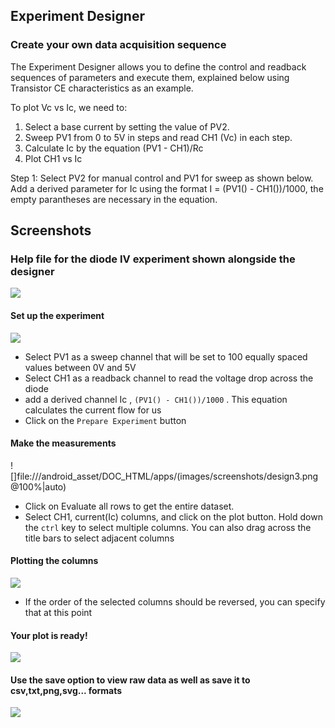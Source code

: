 Experiment Designer
---

### Create your own data acquisition sequence

The Experiment Designer allows you to define the control and readback sequences of parameters and execute them, explained below
using Transistor CE characteristics as an example.

To plot Vc vs Ic, we need to:
1. Select a base current by setting the value of PV2.
2. Sweep PV1 from 0 to 5V in steps and read CH1 (Vc) in each step.
3. Calculate Ic by the equation (PV1 - CH1)/Rc
4. Plot CH1 vs Ic

Step 1: Select PV2 for manual control and PV1 for sweep as shown below.
Add a derived parameter for Ic using the format I = (PV1() - CH1())/1000, the empty parantheses are necessary in the equation.        

## Screenshots

### Help file for the diode IV experiment shown alongside the designer
![](file:///android_asset/DOC_HTML/apps/images/screenshots/design1.png@100%|auto)

#### Set up the experiment
![](file:///android_asset/DOC_HTML/apps/images/screenshots/design2.png@100%|auto)
* Select PV1 as a sweep channel that will be set to 100 equally spaced values between 0V and 5V
* Select CH1 as a readback channel to read the voltage drop across the diode
* add a derived channel Ic , `(PV1() - CH1())/1000` . This equation calculates the current flow for us
* Click on the `Prepare Experiment` button

#### Make the measurements
![]file:///android_asset/DOC_HTML/apps/(images/screenshots/design3.png@100%|auto)
* Click on Evaluate all rows to get the entire dataset.
* Select CH1, current(Ic) columns, and click on the plot button. Hold down the `ctrl` key to select multiple columns. You can also drag across the title bars to select adjacent columns

#### Plotting the columns
![](file:///android_asset/DOC_HTML/apps/images/screenshots/design4.png@100%|auto)
* If the order of the selected columns should be reversed, you can specify that at this point

#### Your plot is ready!
![](file:///android_asset/DOC_HTML/apps/images/screenshots/design5.png@100%|auto)

#### Use the save option to view raw data as well as save it to csv,txt,png,svg... formats
![](file:///android_asset/DOC_HTML/apps/images/screenshots/design6.png@100%|auto)

